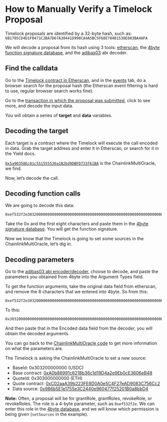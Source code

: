 # How to Manually Verify a Timelock Proposal

Timelock proposals are identified by a 32-byte hash, such as: `6B1705CD4D1F0471C2BA7D67A30441D998CA4A5BC5F68E784B1538E883BA4AFA`

We will decode a proposal from its hash using 3 tools: [etherscan](etherscan.io), the [4byte function signature database](https://www.4byte.directory/signatures), and the [adibas03](https://adibas03.github.io/online-ethereum-abi-encoder-decoder/#/decode) abi decoder.

## Find the calldata

Go to the [Timelock contract in Etherscan](https://etherscan.io/address/0xA5E64f55f1d7244475Ee3842E06295c1973482eD), and in the [events](https://etherscan.io/address/0xA5E64f55f1d7244475Ee3842E06295c1973482eD#events) tab, do a browser search for the proposal hash (the Etherscan event filtering is hard to use, regular browser search works fine).

Go to the [transaction in which the proposal was submitted](https://etherscan.io/tx/0x4a6c405fad393b24f0fd889bb8ae715b3fcca1f0a12c9ae079d072958c9dbbc7), click to see more, and decode the input data.

You will obtain a series of **target** and **data** variables. 

## Decoding the target

Each target is a contract where the Timelock will execute the call encoded in data. Grab the target address and enter it in Etherscan, or search for it in the Yield docs.

<code>[0x5a90358Ec01c551555536a1B2bd9DBFD733f61BA](https://etherscan.io/address/0x5a90358Ec01c551555536a1B2bd9DBFD733f61BA)</code> is the ChainlinkMultiOracle, we find.

Now, let’s decode the call.

## Decoding function calls

We are going to decode this data:
```
0xef532f2e3032000000000000000000000000000000000000000000000000000000000000000000000000000000000000a0b86991c6218b36c1d19d4a2e9eb0ce3606eb483030000000000000000000000000000000000000000000000000000000000000000000000000000000000000c02aaa39b223fe8d0a0e5c4f27ead9083c756cc2000000000000000000000000986b5e1e1755e3c2440e960477f25201b0a8bbd4
```

Take the 0x and the first eight characters and paste them in the [4byte signature database](https://www.4byte.directory/signatures/?bytes4_signature=ef532f2e). You will get the function signature.

Now we know that the Timelock is going to set some sources in the ChainlinkMultiOracle, let’s dig in.

## Decoding parameters

Go to the [adibas03 abi encoder/decoder](https://adibas03.github.io/online-ethereum-abi-encoder-decoder/#/decode), choose to decode, and paste the parameters you obtained from 4byte into the Argument Types field.

To get the function arguments, take the original data field from etherscan, and remove the 8 characters that we entered into 4byte. So from this:
```
0xef532f2e3032000000000000000000000000000000000000000000000000000000000000000000000000000000000000a0b86991c6218b36c1d19d4a2e9eb0ce3606eb483030000000000000000000000000000000000000000000000000000000000000000000000000000000000000c02aaa39b223fe8d0a0e5c4f27ead9083c756cc2000000000000000000000000986b5e1e1755e3c2440e960477f25201b0a8bbd4
```

To this:
```
0x3032000000000000000000000000000000000000000000000000000000000000000000000000000000000000a0b86991c6218b36c1d19d4a2e9eb0ce3606eb483030000000000000000000000000000000000000000000000000000000000000000000000000000000000000c02aaa39b223fe8d0a0e5c4f27ead9083c756cc2000000000000000000000000986b5e1e1755e3c2440e960477f25201b0a8bbd4
```

And then paste that in the Encoded data field from the decoder, you will obtain the decoded arguments.

You can go back to the [ChainlinkMultiOracle code](https://etherscan.io/address/0x5a90358Ec01c551555536a1B2bd9DBFD733f61BA#code) to get more information on what the parameters are.

The Timelock is asking the ChainlinkMultiOracle to set a new source:
 - BaseId: 0x303200000000 (USDC)
 - Base contract: [0xA0b86991c6218b36c1d19D4a2e9Eb0cE3606eB48](https://etherscan.io/address/0xA0b86991c6218b36c1d19D4a2e9Eb0cE3606eB48)
 - QuoteId: 0x303000000000 (ETH)
 - Quote contract: [0xC02aaA39b223FE8D0A0e5C4F27eAD9083C756Cc2](https://etherscan.io/address/0xC02aaA39b223FE8D0A0e5C4F27eAD9083C756Cc2)
 - Data source: [0x986b5E1e1755e3C2440e960477f25201B0a8bbD4](https://etherscan.io/address/0x986b5E1e1755e3C2440e960477f25201B0a8bbD4)

**Note:** Often, a proposal will be for grantRole, grantRoles, revokeRole, or revokeRoles. The role is a 4-byte parameter, such as `0xef532f2e`. We can enter this role in the [4byte database](https://www.4byte.directory/signatures/?bytes4_signature=0xef532f2e), and we will know which permission is being given (`setSources` in the example).
